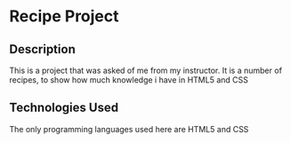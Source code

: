 #  Recipe Project
## Description
This is a project that was asked of me from my instructor. It is a number of recipes, to show how much knowledge i have in HTML5 and CSS
## Technologies Used
The only programming languages used here are HTML5 and CSS
